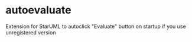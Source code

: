 # autoevaluate
Extension for StarUML to autoclick "Evaluate" button on startup if you use unregistered version
